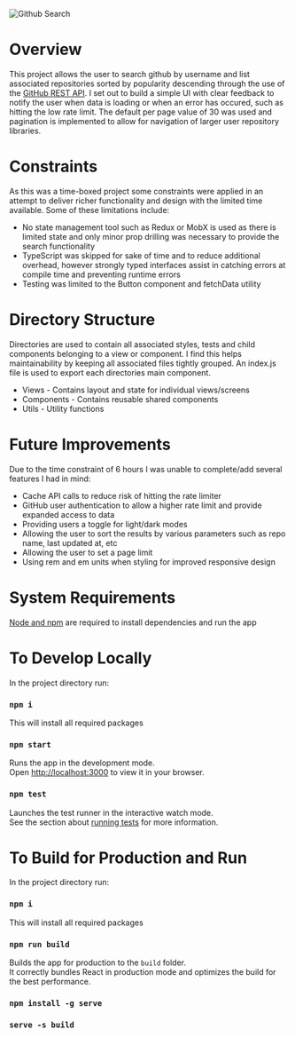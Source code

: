 ![Github Search](https://user-images.githubusercontent.com/19354167/155629439-704da4ff-7c1b-4341-a075-c88c2fda2004.gif)

# Overview
This project allows the user to search github by username and list associated repositories sorted by popularity descending through the use of the [GitHub REST API](https://docs.github.com/en/rest). I set out to build a simple UI with clear feedback to notify the user when data is loading or when an error has occured, such as hitting the low rate limit. The default per page value of 30 was used and pagination is implemented to allow for navigation of larger user repository libraries.

# Constraints
As this was a time-boxed project some constraints were applied in an attempt to deliver richer functionality and design with the limited time available. Some of these limitations include:
- No state management tool such as Redux or MobX is used as there is limited state and only minor prop drilling was necessary to provide the search functionality
- TypeScript was skipped for sake of time and to reduce additional overhead, however strongly typed interfaces assist in catching errors at compile time and preventing runtime errors
- Testing was limited to the Button component and fetchData utility

# Directory Structure
Directories are used to contain all associated styles, tests and child components belonging to a view or component. I find this helps maintainability by keeping all associated files tightly grouped. An index.js file is used to export each directories main component.

- Views - Contains layout and state for individual views/screens
- Components - Contains reusable shared components
- Utils - Utility functions

# Future Improvements
Due to the time constraint of 6 hours I was unable to complete/add several features I had in mind:
- Cache API calls to reduce risk of hitting the rate limiter
- GitHub user authentication to allow a higher rate limit and provide expanded access to data
- Providing users a toggle for light/dark modes
- Allowing the user to sort the results by various parameters such as repo name, last updated at, etc
- Allowing the user to set a page limit
- Using rem and em units when styling for improved responsive design

# System Requirements
[Node and npm](https://docs.npmjs.com/downloading-and-installing-node-js-and-npm) are required to install dependencies and run the app

# To Develop Locally
In the project directory run:
### `npm i`
This will install all required packages

### `npm start`
Runs the app in the development mode.\
Open [http://localhost:3000](http://localhost:3000) to view it in your browser.

### `npm test`
Launches the test runner in the interactive watch mode.\
See the section about [running tests](https://facebook.github.io/create-react-app/docs/running-tests) for more information.

# To Build for Production and Run
In the project directory run:
### `npm i`
This will install all required packages

### `npm run build`
Builds the app for production to the `build` folder.\
It correctly bundles React in production mode and optimizes the build for the best performance.

### `npm install -g serve`
### `serve -s build`
